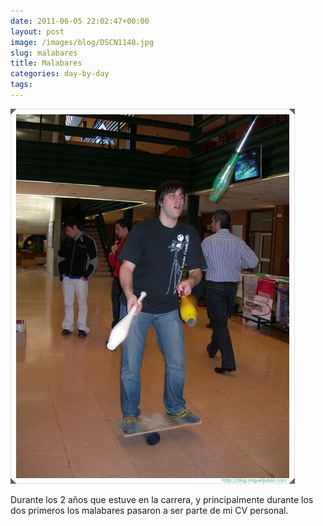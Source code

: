 ```yaml
---
date: 2011-06-05 22:02:47+00:00
layout: post
image: /images/blog/DSCN1140.jpg
slug: malabares
title: Malabares
categories: day-by-day
tags:
---
```


[![](/images/blog/DSCN1140.jpg)](/images/blog/DSCN1140.jpg)

Durante los 2 años que estuve en la carrera, y principalmente durante los dos primeros los malabares pasaron a ser parte de mi CV personal.
